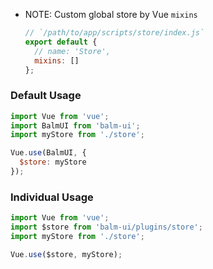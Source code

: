- NOTE: Custom global store by Vue `mixins`

  ```js
  // `/path/to/app/scripts/store/index.js`
  export default {
    // name: 'Store',
    mixins: []
  };
  ```

### Default Usage

```js
import Vue from 'vue';
import BalmUI from 'balm-ui';
import myStore from './store';

Vue.use(BalmUI, {
  $store: myStore
});
```

### Individual Usage

```js
import Vue from 'vue';
import $store from 'balm-ui/plugins/store';
import myStore from './store';

Vue.use($store, myStore);
```
